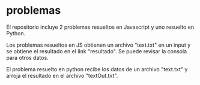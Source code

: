 # problemas
El repositorio incluye 2 problemas resueltos en Javascript y uno resuelto en Python.

Los problemas resueltos en JS obtienen un archivo "text.txt" en un input y se obtiene el resultado en el link "resultado". Se puede revisar la consola para otros datos.

El problema resuelto en python recibe los datos de un archivo "text.txt" y arroja el resultado en el archivo "textOut.txt".
